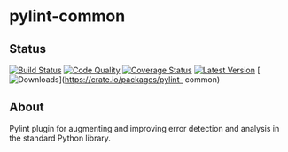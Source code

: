# pylint-common

## Status

[![Build Status](https://travis-ci.org/landscapeio/pylint-common.png?branch=master)](https://travis-ci.org/landscapeio/pylint-common) 
[![Code Quality](https://landscape.io/github/landscapeio/pylint-common/master/landscape.png)](https://landscape.io/github/landscapeio/pylint-common)
[![Coverage Status](https://coveralls.io/repos/landscapeio/pylint-common/badge.png)](https://coveralls.io/r/landscapeio/pylint-common)
[![Latest Version](https://pypip.in/v/pylint-common/badge.png)](https://crate.io/packages/pylint-common)
[![Downloads](https://pypip.in/d/pylint-common/badge.png)](https://crate.io/packages/pylint-
common)

## About

Pylint plugin for augmenting and improving error detection and analysis in the standard Python library.

